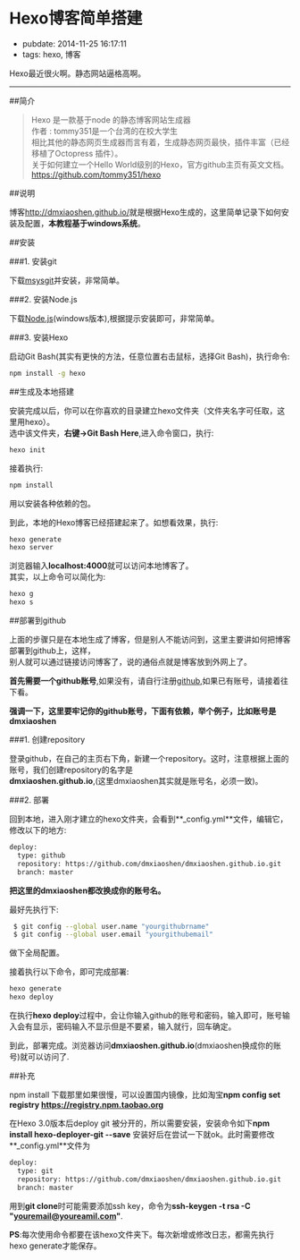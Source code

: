 # Hexo博客简单搭建

- pubdate: 2014-11-25 16:17:11
- tags: hexo, 博客


Hexo最近很火啊。静态网站逼格高啊。

--------------------------------

##简介  

> Hexo 是一款基于node 的静态博客网站生成器  
作者 : tommy351是一个台湾的在校大学生  
相比其他的静态网页生成器而言有着，生成静态网页最快，插件丰富（已经移植了Octopress 插件）。  
关于如何建立一个Hello World级别的Hexo，官方github主页有英文文档。  
<https://github.com/tommy351/hexo>


##说明  

博客<http://dmxiaoshen.github.io/>就是根据Hexo生成的，这里简单记录下如何安装及配置，**本教程基于windows系统**。  

##安装  

###1. 安装git  

下载[msysgit](http://msysgit.github.io/)并安装，非常简单。

###2. 安装Node.js  

下载[Node.js](http://www.nodejs.org/)(windows版本),根据提示安装即可，非常简单。  

###3. 安装Hexo  

启动Git Bash(其实有更快的方法，任意位置右击鼠标，选择Git Bash)，执行命令:  

```bash
npm install -g hexo
```

##生成及本地搭建  

安装完成以后，你可以在你喜欢的目录建立hexo文件夹（文件夹名字可任取，这里用hexo）。  
选中该文件夹，**右键->Git Bash Here**,进入命令窗口，执行:  

```bash
hexo init
```

接着执行:  

```bash
npm install
```

用以安装各种依赖的包。  

到此，本地的Hexo博客已经搭建起来了。如想看效果，执行:  

```bash
hexo generate  
hexo server
```

浏览器输入**localhost:4000**就可以访问本地博客了。  
其实，以上命令可以简化为:  

```bash
hexo g
hexo s
```

##部署到github  

上面的步骤只是在本地生成了博客，但是别人不能访问到，这里主要讲如何把博客部署到github上，这样，  
别人就可以通过链接访问博客了，说的通俗点就是博客放到外网上了。  

**首先需要一个github账号**,如果没有，请自行注册[github](https://github.com/),如果已有账号，请接着往下看。  

**强调一下，这里要牢记你的github账号，下面有依赖，举个例子，比如账号是dmxiaoshen**  

###1. 创建repository  

登录github，在自己的主页右下角，新建一个repository。这时，注意根据上面的账号，我们创建repository的名字是  
**dmxiaoshen.github.io**,(这里dmxiaoshen其实就是账号名，必须一致)。  

###2. 部署  

回到本地，进入刚才建立的hexo文件夹，会看到**_config.yml**文件，编辑它，修改以下的地方:  

```xml
deploy:
  type: github
  repository: https://github.com/dmxiaoshen/dmxiaoshen.github.io.git
  branch: master
```

**把这里的dmxiaoshen都改换成你的账号名。**  

最好先执行下:  

```bash
 $ git config --global user.name "yourgithubrname"  
 $ git config --global user.email "yourgithubemail"  
```

做下全局配置。

接着执行以下命令，即可完成部署:  

```bash
hexo generate
hexo deploy
```

在执行**hexo deploy**过程中，会让你输入github的账号和密码，输入即可，账号输入会有显示，密码输入不显示但是不要紧，输入就行，回车确定。

到此，部署完成。浏览器访问**dmxiaoshen.github.io**(dmxiaoshen换成你的账号)就可以访问了.  

##补充

npm install 下载那里如果很慢，可以设置国内镜像，比如淘宝**npm config set registry https://registry.npm.taobao.org**

在Hexo 3.0版本后deploy git 被分开的，所以需要安装，安装命令如下**npm install hexo-deployer-git --save**
安装好后在尝试一下就ok。此时需要修改**_config.yml**文件为
```xml
deploy:
  type: git
  repository: https://github.com/dmxiaoshen/dmxiaoshen.github.io.git
  branch: master
```

用到**git clone**时可能需要添加ssh key，命令为**ssh-keygen -t rsa -C "youremail@youreamil.com"**.

**PS**:每次使用命令都要在该hexo文件夹下。每次新增或修改日志，都需先执行hexo generate才能保存。